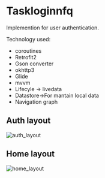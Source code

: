 # Taskloginnfq
 Implemention for user authentication.
 
Technology used:
* coroutines
* Retrofit2
* Gson converter
* okhttp3
* Glide
* mvvm
* Lifecyle -> livedata
* Datastore->For mantain local data
* Navigation graph

## Auth layout 





![auth_layout](https://user-images.githubusercontent.com/65886503/165552013-517b4e7a-ab50-4ea5-aa04-0531ac3bdb68.jpeg)






## Home layout





![home_layout](https://user-images.githubusercontent.com/65886503/165552352-da7d0f4d-adb5-4cf5-83b4-2fabedd0b0e1.jpeg)


 
